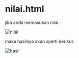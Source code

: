 # nilai.html


jika anda memasukan nilai :

![nilai](https://user-images.githubusercontent.com/97659986/162560769-79c15c5a-4b3c-4aca-9b3f-149fa4b792a6.png)

maka hasilnya akan sperti berikut.

![hasil](https://user-images.githubusercontent.com/97659986/162560778-aa78da57-5649-4180-8f4a-7908e3fb6603.png)
